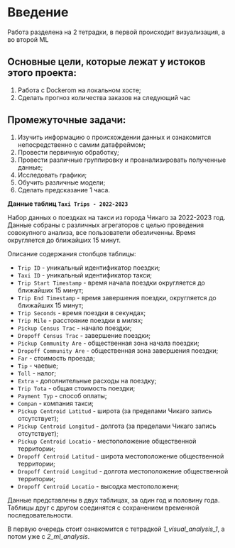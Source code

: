 # Введение

Работа разделена на 2 тетрадки, в первой происходит визуализация, а во второй ML

## **Основные цели, которые лежат у истоков этого проекта:** 
 
1. Работа с Dockerom на локальном хосте; 
2. Сделать прогноз количества заказов на следующий час

## Промежуточные задачи:

1. Изучить информацию о происхождении данных и ознакомится непосредственно с самим датафреймом;
2. Провести первичную обработку;
3. Провести различные группировку и проанализировать полученные данные;
4. Исследовать графики;
5. Обучить различные модели;
6. Сделать предсказание 1 часа.

**Данные таблиц `Taxi Trips - 2022-2023`**

Набор данных о поездках на такси из города Чикаго за 2022-2023 год. Данные собраны с различных агрегаторов с целью проведения совокупного анализа, все пользователи обезличенны. Время округляется до ближайших 15 минут.

Описание содержания столбцов таблицы:
* `Trip ID` - уникальный идентификатор поездки;
* `Taxi ID` - уникальный идентификатор такси;
* `Trip Start Timestamp` - время начала поездки округляется до ближайших 15 минут;
* `Trip End Timestamp` - время завершения поездки, округляется до ближайших 15 минут;
* `Trip Seconds` - время поездки в секундах;
* `Trip Mile` - расстояние поездки в милях;
* `Pickup Census Trac` - начало поездки;
* `Dropoff Census Trac` - завершение поездки;
* `Pickup Community Are` - общественная зона начала поездки;
* `Dropoff Community Are` - общественная зона завершения поездки;
* `Far` - стоимость проезда;
* `Tip` - чаевые; 
* `Toll` - налог;
* `Extra` - дополнительные расходы на поездку;
* `Trip Tota` - общая стоимость поездки;
* `Payment Typ` - способ оплаты;
* `Compan` - компания такси;
* `Pickup Centroid Latitud` - широта (за пределами Чикаго запись отсутствует);
* `Pickup Centroid Longitud` - долгота (за пределами Чикаго запись отсутствует);
* `Pickup Centroid Locatio` - местоположение общественной территории; 
* `Dropoff Centroid Latitud` - широта местоположение общественной территории;
* `Dropoff Centroid Longitud` - долгота местоположение общественной территории;
* `Dropoff Centroid Locatio` - высодка местоположени;

Данные представлены в двух таблицах, за один год и половину года. Таблицы друг с другом соединятся с сохранением временной последовательности. 

В первую очередь стоит ознакомится с тетрадкой *1_visual_analysis_1*, а потом уже с *2_ml_analysis*.